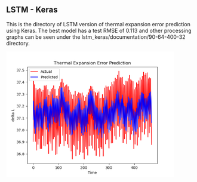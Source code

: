 ## LSTM - Keras
This is the directory of LSTM version of thermal expansion error prediction using Keras. The best model has a test RMSE of 0.113 and other processing graphs can be seen under the lstm_keras/documentation/90-64-400-32 directory.

<img width="450" alt="lstm_keras" src="https://github.com/ruoheng-du/thermal-expansion-error-prediction/raw/main/lstm_keras/documentation/90-64-400-32/90-64-400-32-prediction.png">
